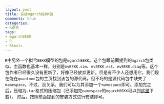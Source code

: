 ```yaml
---
layout: post
title: 安装mgarchBEKK包
comments: true
categories:
- R语言
tags:
- mgarchBEKK
- R
- Rtools
---
```


`R`中另外一个拟合`BEKK`模型的包是`mgarchBEKK`。这个包跟前面提到的`mgarch`包类似。主函数也基本一样，分别是`mvBEKK.sim`、`mvBEKK.est`、`mvBEKK.diag`等。这个包作者已经很久没有更新了，好像已经放弃更新。但是有不少人还想用它。我们现在能在`quantmod`包的主页找到该包的源代码，但不巧的是源代码包中缺失了`namespace`。不过，没关系，我们可以为其添加一个`namespace`即可。添加完之后，压缩为`.tar`格式的压缩包（已添加完`namespace`的`mgarchBEKK`可以到[这里](https://github.com/dengyishuo/dengyishuo.github.com/blob/master/media/mgarchBEKK.tar)下载）。
然后，按照前面提到的安装方式进行安装即可。
